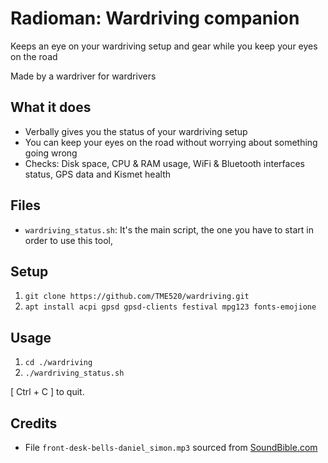 # Radioman: Wardriving companion
Keeps an eye on your wardriving setup and gear while you keep your eyes on the road

Made by a wardriver for wardrivers

## What it does

- Verbally gives you the status of your wardriving setup
- You can keep your eyes on the road without worrying about something going wrong
- Checks: Disk space, CPU & RAM usage, WiFi & Bluetooth interfaces status, GPS data and Kismet health

## Files

- `wardriving_status.sh`: It's the main script, the one you have to start in order to use this tool,

## Setup

1. `git clone https://github.com/TME520/wardriving.git`
2. `apt install acpi gpsd gpsd-clients festival mpg123 fonts-emojione`

## Usage

1. `cd ./wardriving`
2. `./wardriving_status.sh`

[ Ctrl + C ] to quit.

## Credits

- File `front-desk-bells-daniel_simon.mp3` sourced from [SoundBible.com](http://soundbible.com/)
